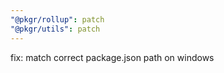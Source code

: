 ```yaml
---
"@pkgr/rollup": patch
"@pkgr/utils": patch
---
```


fix: match correct package.json path on windows
